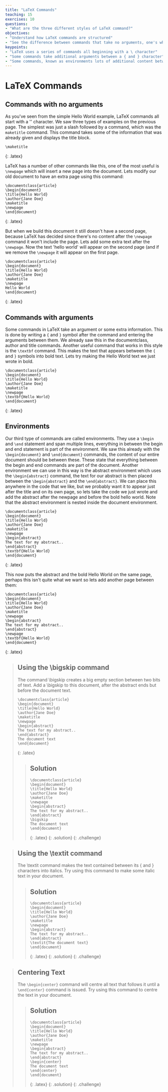 ```yaml
---
title: "LaTeX Commands"
teaching: 15
exercises: 10
questions:
- "What are the three different styles of LaTeX command?"
objectives:
- "Understand how LaTeX commands are structured"
- "See the difference between commands that take no arguments, one's which take an argument and one's which use a begin and end command."
keypoints:
- "LaTeX uses a series of commands all beginning with a \ character"
- "Some commands take additional arguments between a { and } character"
- "Some commands, known as environments lots of additional content between begin and end commands"
---
```



# LaTeX Commands

## Commands with no arguments

As you've seen from the simple Hello World example, LaTeX commands all start with a '\' character. We saw three types of examples on the previous page. The simplest was just a slash followed by a command, which was the `maketitle` command. This command takes some of the information that was already given and displays the title block.

~~~
\maketitle
~~~
{: .latex}

LaTeX has a number of other commands like this, one of the most useful is `\newpage` which will insert a new page into the document. Lets modify our old document to have an extra page using this command:

~~~
\documentclass{article}
\begin{document}
\title{Hello World}
\author{Jane Doe}
\maketitle
\newpage
\end{document}
~~~
{: .latex}

But when we build this document it still doesn't have a second page, because LaTeX has decided since there's no content after the `\newpage` command it won't include the page. Lets add some extra text after the `\newpage`. Now the text 'hello world' will appear on the second page (and if we remove the `\newpage` it will appear on the first page.

~~~
\documentclass{article}
\begin{document}
\title{Hello World}
\author{Jane Doe}
\maketitle
\newpage
Hello World
\end{document}
~~~
{: .latex}


## Commands with arguments

Some commands in LaTeX take an argument or some extra information. This is done by writing a `{` and `}` symbol after the command and entering the arguments between them. We already saw this in the documentclass, author and title commands. Another useful command that works in this style is the `\textbf` command. This makes the text that appears between the `{` and `}` symbols into bold text. Lets try making the Hello World text we just wrote in bold.

~~~
\documentclass{article}
\begin{document}
\title{Hello World}
\author{Jane Doe}
\maketitle
\newpage
\textbf{Hello World}
\end{document}
~~~
{: .latex}

## Environments

Our third type of commands are called environments. They use a `\begin` and `\end` statement and span multiple lines, everything in between the begin and end statement is part of the environment. We saw this already with the `\begin{document}` and `\end{document}` commands, the content of our entire document should be between these. These state that everything between the begin and end commands are part of the document. Another environment we can use in this way is the abstract environment which uses the `\begin{abstract}` command, the text for our abstract is then placed between the `\begin{abstract}` and the `\end{abstract}`. We can place this anywhere in the code that we like, but we probably want it to appear just after the title and on its own page, so lets take the code we just wrote and add the abstract after the newpage and before the bold hello world. Note that the abstract environment is nested inside the document environment.

~~~
\documentclass{article}
\begin{document}
\title{Hello World}
\author{Jane Doe}
\maketitle
\newpage
\begin{abstract}
The text for my abstract..
\end{abstract}
\textbf{Hello World}
\end{document}
~~~
{: .latex}

This now puts the abstract and the bold Hello World on the same page, perhaps this isn't quite what we want so lets add another page between them:

~~~
\documentclass{article}
\begin{document}
\title{Hello World}
\author{Jane Doe}
\maketitle
\newpage
\begin{abstract}
The text for my abstract..
\end{abstract}
\newpage
\textbf{Hello World}
\end{document}
~~~
{: .latex}


> ## Using the \bigskip command
>
> The command \bigskip creates a big empty section between two bits of text. Add a \bigskip to this document, after the abstract ends but before the document text.
> ~~~
> \documentclass{article}
> \begin{document}
> \title{Hello World}
> \author{Jane Doe}
> \maketitle
> \newpage
> \begin{abstract}
> The text for my abstract..
> \end{abstract}
> The document text
> \end{document}
> ~~~
> {: .latex}
> > ## Solution
> > ~~~
> > \documentclass{article}
> > \begin{document}
> > \title{Hello World}
> > \author{Jane Doe}
> > \maketitle
> > \newpage
> > \begin{abstract}
> > The text for my abstract..
> > \end{abstract}
> > \bigskip
> > The document text
> > \end{document}
> > ~~~
> > {: .latex}
> {: .solution}
{: .challenge}


> ## Using the \textit command
>
> The \textit command makes the text contained between its { and } characters into italics. Try using this command to make some italic text in your document.
>
> > ## Solution
> > ~~~
> > \documentclass{article}
> > \begin{document}
> > \title{Hello World}
> > \author{Jane Doe}
> > \maketitle
> > \newpage
> > \begin{abstract}
> > The text for my abstract..
> > \end{abstract}
> > \textit{The document text}
> > \end{document}
> > ~~~
> > {: .latex}
> {: .solution}
{: .challenge}

> ## Centering Text
>
> The `\begin{center}` command will centre all text that follows it until a `\end{center}` command is issued. Try using this command to centre the text in your document.
>
> > ## Solution
> > ~~~
> > \documentclass{article}
> > \begin{document}
> > \title{Hello World}
> > \author{Jane Doe}
> > \maketitle
> > \newpage
> > \begin{abstract}
> > The text for my abstract..
> > \end{abstract}
> > \begin{center}
> > The document text
> > \end{center}
> > \end{document}
> > ~~~
> > {: .latex}
> {: .solution}
{: .challenge}
